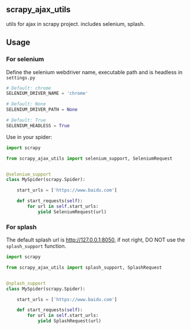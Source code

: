 scrapy_ajax_utils
-----------------


utils for ajax in scrapy project. includes selenium, splash.


## Usage
### For selenium
Define the selenium webdriver name, executable path and is headless in `settings.py`
```python
# Default: chrome
SELENIUM_DRIVER_NAME = 'chrome'

# Default: None
SELENIUM_DRIVER_PATH = None

# Default: True
SELENIUM_HEADLESS = True
```
Use in your spider:
```python
import scrapy

from scrapy_ajax_utils import selenium_support, SeleniumRequest


@selenium_support
class MySpider(scrapy.Spider):

    start_urls = ['https://www.baidu.com']

    def start_requests(self):
        for url in self.start_urls:
            yield SeleniumRequest(url)
```

### For splash
The default splash url is http://127.0.0.1:8050, if not right, DO NOT use the `splash_support` function.
```python
import scrapy

from scrapy_ajax_utils import splash_support, SplashRequest


@splash_support
class MySpider(scrapy.Spider):

    start_urls = ['https://www.baidu.com']

    def start_requests(self):
        for url in self.start_urls:
            yield SplashRequest(url)
```